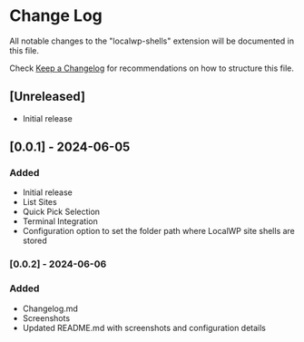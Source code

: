# Change Log

All notable changes to the "localwp-shells" extension will be documented in this file.

Check [Keep a Changelog](http://keepachangelog.com/) for recommendations on how to structure this file.

## [Unreleased]

- Initial release

## [0.0.1] - 2024-06-05

### Added

- Initial release
- List Sites
- Quick Pick Selection
- Terminal Integration
- Configuration option to set the folder path where LocalWP site shells are stored

### [0.0.2] - 2024-06-06

### Added

- Changelog.md
- Screenshots
- Updated README.md with screenshots and configuration details
